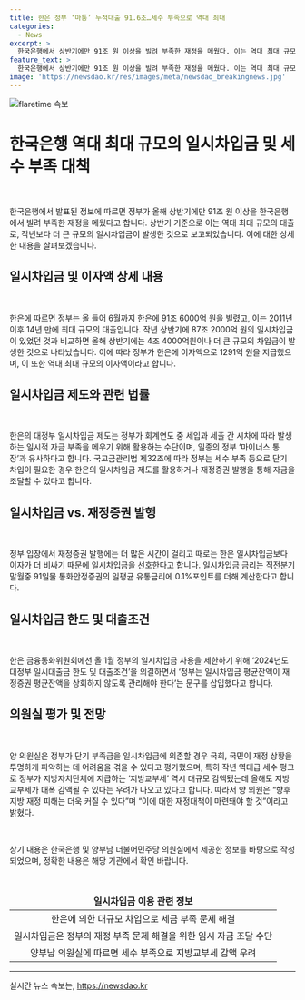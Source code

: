 ```yaml
---
title: 한은 정부 ‘마통’ 누적대출 91.6조…세수 부족으로 역대 최대
categories:
  - News
excerpt: >
  한국은행에서 상반기에만 91조 원 이상을 빌려 부족한 재정을 메웠다. 이는 역대 최대 규모로, 세수 부족 사태가 발생한 작년보다 더 큰 규모의 일시차입금이 발생했다. 대출 이자액은 1291억 원으로 역대 최대 규모로 집계되었는데, 이에 대한 우려와 재정대책 마련이 필요하다는 양 의원의 발언이 나왔다. 또한, 정부가 재정증권보다는 일시차입금을 선호하는 이유와 한은의 대정부 일시차입금 제도에 대한 설명도 포함돼 있다.
feature_text: >
  한국은행에서 상반기에만 91조 원 이상을 빌려 부족한 재정을 메웠다. 이는 역대 최대 규모로, 세수 부족 사태가 발생한 작년보다 더 큰 규모의 일시차입금이 발생했다. 대출 이자액은 1291억 원으로 역대 최대 규모로 집계되었는데, 이에 대한 우려와 재정대책 마련이 필요하다는 양 의원의 발언이 나왔다. 또한, 정부가 재정증권보다는 일시차입금을 선호하는 이유와 한은의 대정부 일시차입금 제도에 대한 설명도 포함돼 있다.
image: 'https://newsdao.kr/res/images/meta/newsdao_breakingnews.jpg'
---
```


<p><img src="https://newsdao.kr/res/images/meta/newsdao_breakingnews.jpg" alt="flaretime 속보" /></p>

<h1>한국은행 역대 최대 규모의 일시차입금 및 세수 부족 대책</h1>

<p data-ke-size="size16">&nbsp;</p>

<p>한국은행에서 발표된 정보에 따르면 정부가 올해 상반기에만 91조 원 이상을 한국은행에서 빌려 부족한 재정을 메웠다고 합니다. 상반기 기준으로 이는 역대 최대 규모의 대출로, 작년보다 더 큰 규모의 일시차입금이 발생한 것으로 보고되었습니다. 이에 대한 상세한 내용을 살펴보겠습니다.</p>

<h2 data-ke-size="size26">일시차입금 및 이자액 상세 내용</h2>

<p data-ke-size="size16">&nbsp;</p>

<p>한은에 따르면 정부는 올 들어 6월까지 한은에 91조 6000억 원을 빌렸고, 이는 2011년 이후 14년 만에 최대 규모의 대출입니다. 작년 상반기에 87조 2000억 원의 일시차입금이 있었던 것과 비교하면 올해 상반기에는 4조 4000억원이나 더 큰 규모의 차입금이 발생한 것으로 나타났습니다. 이에 따라 정부가 한은에 이자액으로 1291억 원을 지급했으며, 이 또한 역대 최대 규모의 이자액이라고 합니다.</p>

<h2 data-ke-size="size26">일시차입금 제도와 관련 법률</h2>

<p data-ke-size="size16">&nbsp;</p>

<p>한은의 대정부 일시차입금 제도는 정부가 회계연도 중 세입과 세출 간 시차에 따라 발생하는 일시적 자금 부족을 메우기 위해 활용하는 수단이며, 일종의 정부 ‘마이너스 통장’과 유사하다고 합니다. 국고금관리법 제32조에 따라 정부는 세수 부족 등으로 단기 차입이 필요한 경우 한은의 일시차입금 제도를 활용하거나 재정증권 발행을 통해 자금을 조달할 수 있다고 합니다.</p>

<h2 data-ke-size="size26">일시차입금 vs. 재정증권 발행</h2>

<p data-ke-size="size16">&nbsp;</p>

<p>정부 입장에서 재정증권 발행에는 더 많은 시간이 걸리고 때로는 한은 일시차입금보다 이자가 더 비싸기 때문에 일시차입금을 선호한다고 합니다. 일시차입금 금리는 직전분기 말월중 91일물 통화안정증권의 일평균 유통금리에 0.1%포인트를 더해 계산한다고 합니다.</p>

<h2 data-ke-size="size26">일시차입금 한도 및 대출조건</h2>

<p data-ke-size="size16">&nbsp;</p>

<p>한은 금융통화위원회에선 올 1월 정부의 일시차입금 사용을 제한하기 위해 ‘2024년도 대정부 일시대출금 한도 및 대출조건’을 의결하면서 ‘정부는 일시차입금 평균잔액이 재정증권 평균잔액을 상회하지 않도록 관리해야 한다’는 문구를 삽입했다고 합니다.</p>

<h2 data-ke-size="size26">의원실 평가 및 전망</h2>

<p data-ke-size="size16">&nbsp;</p>

<p>양 의원실은 정부가 단기 부족금을 일시차입금에 의존할 경우 국회, 국민이 재정 상황을 투명하게 파악하는 데 어려움을 겪을 수 있다고 평가했으며, 특히 작년 역대급 세수 펑크로 정부가 지방자치단체에 지급하는 ‘지방교부세’ 역시 대규모 감액됐는데 올해도 지방교부세가 대폭 감액될 수 있다는 우려가 나오고 있다고 합니다. 따라서 양 의원은 “향후 지방 재정 피해는 더욱 커질 수 있다”며 “이에 대한 재정대책이 마련돼야 할 것”이라고 밝혔다.</p>

<p data-ke-size="size16">&nbsp;</p>

<p>상기 내용은 한국은행 및 양부남 더불어민주당 의원실에서 제공한 정보를 바탕으로 작성되었으며, 정확한 내용은 해당 기관에서 확인 바랍니다.</p>

<p data-ke-size="size16">&nbsp;</p>

<table>
<thead>
<tr>
<td style="text-align: center; height: 17px;"><b>일시차입금 이용 관련 정보</b></td>
</tr>
</thead>
<tbody>
<tr>
<td style="text-align: center; height: 17px;">한은에 의한 대규모 차입으로 세금 부족 문제 해결</td>
</tr>
<tr>
<td style="text-align: center; height: 17px;">일시차입금은 정부의 재정 부족 문제 해결을 위한 임시 자금 조달 수단</td>
</tr>
<tr>
<td style="text-align: center; height: 17px;">양부남 의원실에 따르면 세수 부족으로 지방교부세 감액 우려</td>
</tr>
</tbody>
</table>

<hr>
실시간 뉴스 속보는, <a href="https://newsdao.kr" rel="dofollow">https://newsdao.kr</a>


